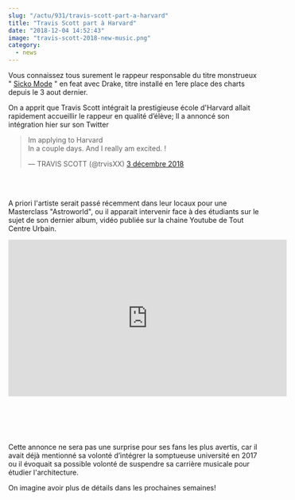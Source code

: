```yaml
--- 
slug: "/actu/931/travis-scott-part-a-harvard"
title: "Travis Scott part à Harvard"
date: "2018-12-04 14:52:43"
image: "travis-scott-2018-new-music.png"
category:
  - news
---
```

<p>Vous connaissez tous surement le rappeur responsable du titre monstrueux " <a href="https://www.youtube.com/watch?v=6ONRf7h3Mdk">Sicko Mode</a> " en feat avec Drake, titre installé en 1ere place des charts depuis le 3 aout dernier.</p>

<p>On a apprit que Travis Scott intégrait la prestigieuse école d'Harvard allait rapidement accueillir le rappeur en qualité d’élève; Il a annoncé son intégration hier sur son Twitter</p>

<blockquote>
<p>Im applying to Harvard<br />
In a couple days. And I really am excited. !</p>
— TRAVIS SCOTT (@trvisXX) <a href="https://twitter.com/trvisXX/status/1069650574231183361?ref_src=twsrc%5Etfw">3 décembre 2018</a></blockquote>

<p><br />
 </p>

<p>A priori l'artiste serait passé récemment dans leur locaux pour une Masterclass "Astroworld", ou il apparait intervenir face à des étudiants sur le sujet de son dernier album, vidéo publiée sur la chaine Youtube de Tout Centre Urbain.</p>
<iframe width="560" height="315" src="https://www.youtube.com/embed/tHhbxO2R6rw" frameborder="0" allow="accelerometer; autoplay; encrypted-media; gyroscope; picture-in-picture" allowfullscreen></iframe>
<p> </p>

<p> </p>

<p><br />
Cette annonce ne sera pas une surprise pour ses fans les plus avertis, car il avait déjà mentionné sa volonté d’intégrer la somptueuse université en 2017 ou il évoquait sa possible volonté de suspendre sa carrière musicale pour étudier l'architecture.</p>

<p>On imagine avoir plus de détails dans les prochaines semaines!</p>

<p><br />
 </p>